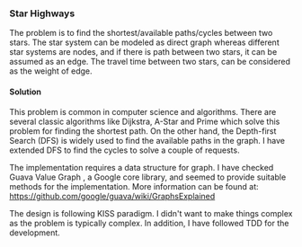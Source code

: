### **Star Highways**

The problem is to find the shortest/available paths/cycles between two stars. The star
system can be modeled as direct graph whereas different star systems are nodes,
and if there is path between two stars, it can be assumed as an edge. The travel
time between two stars, can be considered as the weight of edge.

#### **Solution**

This problem is common in computer science and algorithms. There are several
classic algorithms like Dijkstra, A-Star and Prime which solve this problem for finding the shortest
path. On the other hand, the Depth-first Search (DFS) is widely used to find the available paths in
the graph. I have extended DFS to find the cycles to solve a couple of requests.

The implementation requires a data structure for graph. I have checked Guava Value Graph
, a Google core library, and seemed to provide suitable methods for
the implementation. More information can be found
at: https://github.com/google/guava/wiki/GraphsExplained

The design is following KISS paradigm. I didn't want to make things complex as the problem is
typically complex. In addition, I have followed TDD for the development.




